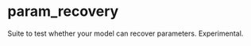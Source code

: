 param_recovery
==============

Suite to test whether your model can recover parameters. Experimental.

